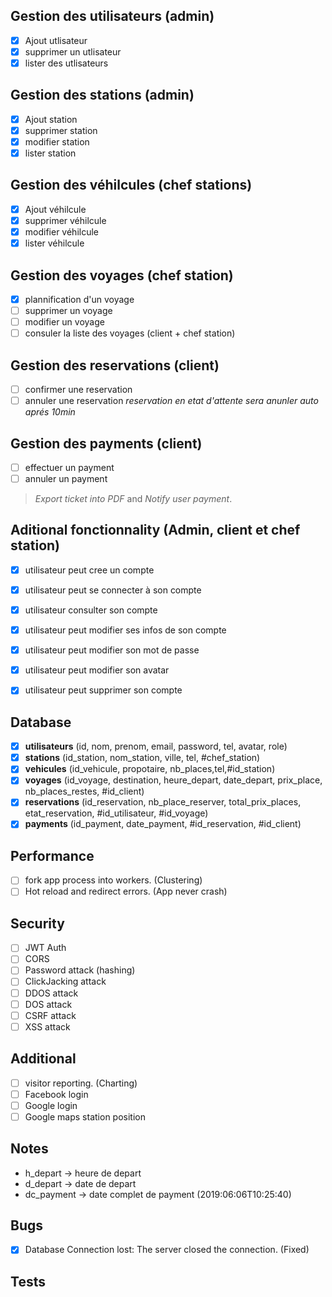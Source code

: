 ## Gestion des utilisateurs (admin)
- [x] Ajout utlisateur
- [x] supprimer un utlisateur
- [x] lister des utlisateurs

## Gestion des stations (admin)
- [x] Ajout station
- [x] supprimer station
- [x] modifier station
- [x] lister station

## Gestion des véhilcules (chef stations)
- [x] Ajout véhilcule
- [x] supprimer véhilcule
- [x] modifier véhilcule
- [x] lister véhilcule

## Gestion des voyages (chef station)
- [x] plannification d'un voyage
- [ ] supprimer un voyage
- [ ] modifier un voyage
- [ ] consuler la liste des voyages (client + chef station)

## Gestion des reservations (client)
- [ ] confirmer une reservation
- [ ] annuler une reservation
*reservation en etat d'attente sera anunler auto aprés 10min*

## Gestion des payments (client)
- [ ] effectuer un payment
- [ ] annuler un payment

> *Export ticket into PDF* and *Notify user payment*.

## Aditional fonctionnality (Admin, client et chef station)
- [x] utilisateur peut cree un compte
- [x] utilisateur peut se connecter à son compte
- [x] utilisateur consulter son compte

- [x] utilisateur peut modifier ses infos de son compte

- [x] utilisateur peut modifier son mot de passe
- [x] utilisateur peut modifier son avatar

- [x] utilisateur peut supprimer son compte

## Database
- [x] **utilisateurs** (id, nom, prenom, email, password, tel, avatar, role)
- [x] **stations** (id_station,	nom_station,	ville,	tel,	#chef_station)
- [x] **vehicules** (id_vehicule,	propotaire,	nb_places,tel,#id_station)
- [x] **voyages** (id_voyage, destination, heure_depart, date_depart, prix_place, nb_places_restes, #id_client)
- [x] **reservations** (id_reservation, nb_place_reserver, total_prix_places, etat_reservation,  #id_utilisateur, #id_voyage)
- [x] **payments** (id_payment, date_payment, #id_reservation,	#id_client)

## Performance
- [ ] fork app process into workers. (Clustering)
- [ ] Hot reload and redirect errors. (App never crash)

## Security
- [ ] JWT Auth
- [ ] CORS
- [ ] Password attack (hashing)
- [ ] ClickJacking attack
- [ ] DDOS attack
- [ ] DOS attack
- [ ] CSRF attack
- [ ] XSS attack

## Additional
- [ ] visitor reporting. (Charting)
- [ ] Facebook login
- [ ] Google login
- [ ] Google maps station position

## Notes
- h_depart -> heure de depart
- d_depart -> date de depart
- dc_payment -> date complet de payment (2019:06:06T10:25:40)

## Bugs
- [x] Database Connection lost: The server closed the connection. (Fixed)

## Tests
